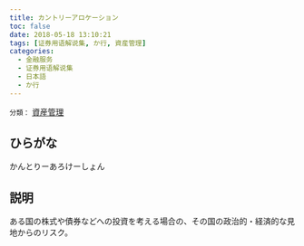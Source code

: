 ```yaml
---
title: カントリーアロケーション
toc: false
date: 2018-05-18 13:10:21
tags: [证券用语解说集, か行, 資産管理]
categories:
  - 金融服务
  - 证券用语解说集
  - 日本語
  - か行
---
```


`分類：` [資産管理](/tags/資産管理/)

## ひらがな

かんとりーあろけーしょん

## 説明

ある国の株式や債券などへの投資を考える場合の、その国の政治的・経済的な見地からのリスク。
